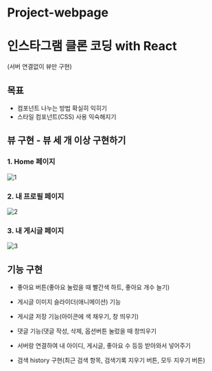 # Project-webpage

#  인스타그램 클론 코딩 with React
(서버 연결없이 뷰만 구현)  


## 목표
  -  컴포넌트 나누는 방법 확실히 익히기
  -  스타일 컴포넌트(CSS) 사용 익숙해지기  


## 뷰 구현 - 뷰 세 개 이상 구현하기
  ### 1. Home 페이지
  ![1](https://user-images.githubusercontent.com/89568030/142143347-7ce1d01b-6513-4da0-9bcc-ea84884974c7.JPG)

  ### 2. 내 프로필 페이지
  ![2](https://user-images.githubusercontent.com/89568030/142143367-4aa19f85-a33d-4c8a-a30d-389f98ab75c4.JPG)
  
  ### 3. 내 게시글 페이지
  ![3](https://user-images.githubusercontent.com/89568030/142143383-d8bb6936-2556-4fe1-97ef-a941aafdc23f.JPG)  


## 기능 구현
  -  좋아요 버튼(좋아요 눌렀을 때 빨간색 하트, 좋아요 개수 늘기)
  -  게시글 이미지 슬라이더(애니메이션) 기능
  -  게시글 저장 기능(아이콘에 색 채우기, 창 띄우기)
  -  댓글 기능(댓글 작성, 삭제, 옵션버튼 눌렀을 때 창띄우기 

  - 서버랑 연결하여 내 아이디, 게시글, 좋아요 수 등등 받아와서 넣어주기
  -  검색 history 구현(최근 검색 항목, 검색기록 지우기 버튼, 모두 지우기 버튼)
